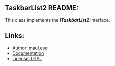 ## TaskbarList2 README:
This class implements the ***ITaskbarList2*** interface.

## Links:
* [Author: maul.esel](https://github.com/maul-esel)
* [Documentation](http://maul-esel.github.com/COM-Classes/master/TaskbarList2)
* [License: LGPL](http://www.gnu.org/licenses/lgpl-2.1.txt)